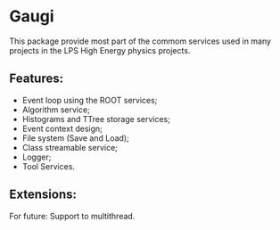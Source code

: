 
# Gaugi

This package provide most part of the commom services used in many projects in the 
LPS High Energy physics  projects.  



## Features:

- Event loop using the ROOT services;
- Algorithm service;
- Histograms and TTree storage services;
- Event context design;
- File system (Save and Load);
- Class streamable service;
- Logger;
- Tool Services.


## Extensions:

For future: Support to multithread.

